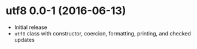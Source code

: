 # utf8 0.0-1 (2016-06-13)

- Initial release
- `utf8` class with constructor, coercion, formatting, printing, and checked updates
